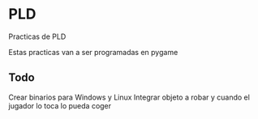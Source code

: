 PLD
===

Practicas de PLD

Estas practicas van a ser programadas en pygame

Todo
----

Crear binarios para Windows y Linux
Integrar objeto a robar y cuando el jugador lo toca lo pueda coger 

